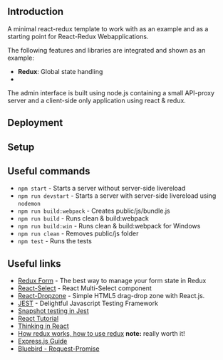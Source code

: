 ## Introduction
A minimal react-redux template to work with as an example
 and as a starting point for React-Redux Webapplications.

The following features and libraries are integrated and shown as an example:

- **Redux**: Global state handling
- 
The admin interface is built using node.js containing a small API-proxy server and a client-side only application using react & redux.

## Deployment

## Setup

## Useful commands

- `npm start` - Starts a server without server-side livereload
- `npm run devstart` - Starts a server with server-side livereload using `nodemon`
- `npm run build:webpack` - Creates public/js/bundle.js
- `npm run build` - Runs clean & build:webpack
- `npm run build:win` - Runs clean & build:webpack for Windows
- `npm run clean` - Removes public/js folder
- `npm test` - Runs the tests

## Useful links

- [Redux Form](https://redux-form.com/8.1.0/) - The best way to manage your form state in Redux  
- [React-Select](https://github.com/JedWatson/react-select) - React Multi-Select component  
- [React-Dropzone](https://github.com/react-dropzone/react-dropzone) - Simple HTML5 drag-drop zone with React.js. 
- [JEST](https://jestjs.io/) - Delightful Javascript Testing Framework
- [Snapshot testing in Jest](https://jestjs.io/docs/en/snapshot-testing)
- [React Tutorial](https://facebook.github.io/react/docs/tutorial.html)
- [Thinking in React](https://facebook.github.io/react/docs/thinking-in-react.html)
- [How redux works, how to use redux](https://egghead.io/lessons/javascript-redux-the-single-immutable-state-tree?series=getting-started-with-redux) **note:** really worth it!
- [Express.js Guide](http://expressjs.com/en/guide/routing.html)
- [Bluebird - Request-Promise](https://github.com/request/request-promise)

